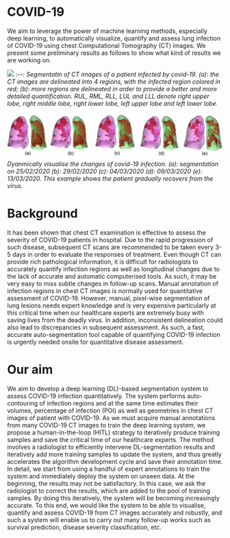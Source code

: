 # COVID-19
We aim to leverage the power of machine learning methods, especially deep learning, to automatically visualize, quantify and assess lung infection of COVID-19 using chest Computational Tomography (CT) images. We present some preliminary results as follows to show what kind of results we are working on. 

![](vis1.gif)
:--:
*Segmentatin of CT images of a patient infected by covid-19. (a): the CT images are delineated into 4 regions, with the infected region colored in red; (b): more regions are delineated in order to provide a better and more detailed quantification. RUL, RML, RLL, LUL and LLL denote right upper lobe, right middle lobe, right lower lobe, left upper lobe and left lower lobe.* 


![](vis2.png)
*Dyanmically visualise the changes of covid-19 infection. (a): segmentation on 25/02/2020  (b): 29/02/2020 (c): 04/03/2020 (d): 09/03/2020 (e): 13/03/2020. This example shows the patient gradually recovers from the virus.*

# Background 
It has been shown that chest CT examination is effective to assess the severity of COVID-19 patients in hospital. Due to the rapid progression of such disease, subsequent CT scans are recommended to be taken every 3-5 days in order to evaluate the responses of treatment. Even though CT can provide rich pathological information, it is difficult for radiologists to accurately quantify infection regions as well as longitudinal changes due to the lack of accurate and automatic computerised tools. As such, it may be very easy to miss subtle changes in follow-up scans. Manual annotation of infection regions in chest CT images is normally used for quantitative assessment of COVID-19. However, manual, pixel-wise segmentation of lung lesions needs expert knowledge and is very expensive particularly at this critical time when our healthcare experts are extremely busy with saving lives from the deadly virus.  In addition, inconsistent delineation could also lead to discrepancies in subsequent assessment. As such, a fast, accurate auto-segmentation tool capable of quantifying COVID-19 infection is urgently needed onsite for quantitative disease assessment.

# Our aim
We aim to develop a deep learning (DL)-based segmentation system to assess COVID-19 infection quantitatively. The system performs auto-contouring of infection regions and at the same time estimates their volumes, percentage of infection (POI) as well as geometries in chest CT images of patient with COVID-19. As we must acquire manual annotations from many COVID-19 CT images to train the deep learning system, we propose a human-in-the-loop (HITL) strategy to iteratively produce training samples and save the critical time of our healthcare experts. The method involves a radiologist to efficiently intervene DL-segmentation results and iteratively add more training samples to update the system, and thus greatly accelerates the algorithm development cycle and save their annotation time. In detail, we start from using a handful of expert annotations to train the system and immediately deploy the system on unseen data. At the beginning, the results may not be satisfactory. In this case, we ask the radiologist to correct the results, which are added to the pool of training samples. By doing this iteratively, the system will be becoming increasingly accurate. To this end, we would like the system to be able to visualise, quantify and assess COVID-19 from CT images accurately and robustly, and such a system will enable us to carry out many follow-up works such as survival prediction, disease severity classification, etc.

